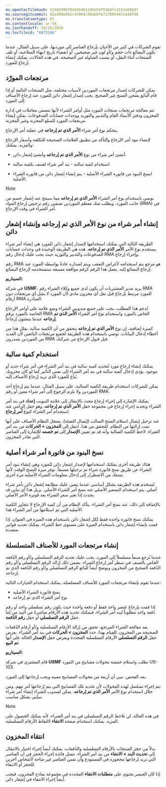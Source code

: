 ```yaml
---
ms.openlocfilehash: 52d4299b784d5b461105e54f536dfc4151a6820f
ms.sourcegitcommit: 82ed9ded42c47064c90ab6fe717893447cd48796
ms.translationtype: HT
ms.contentlocale: ar-SA
ms.lasthandoff: 10/19/2020
ms.locfileid: "6073166"
---
```

تقوم الشركات في كثير من الأحيان بإرجاع العناصر إلى مورديها، على سبيل المثال، عندما تكون البضائع ذات حجم و/أو لون غير صحيحين، أو انقضاء تاريخ انتهاء الصلاحية، أو تلف المنتجات أثناء النقل، أو بسبب المناولة غير الصحيحة. في هذه الحالات، يمكنك إنشاء إرجاع للمورد.

## <a name="vendor-returns"></a>مرتجعات المورّد

يمكن للشركات إصدار مرتجعات الموردين لأسباب مختلفة، مثل المنتجات التالفة أو إذا قام البائع بشحن المنتج غير الصحيح.
يجب إصدار إشعار دائن للمورد عند إرجاع الأصناف إلى المورد.
 
تتم معالجة مرتجعات منتجات المورد مثل أوامر الشراء لأنها تتضمن معاملات في إدارة المخزون ودفتر الأستاذ العام والتدبير والتوريد ووحدات حسابات المدفوعات. يمكن إنشاء مرتجعات المورد للسلع المخزنة وغير المخزنة.

يتحكم نوع أمر شراء **الأمر الذي تم إرجاعه** في عملية أمر الإرجاع.

لإنشاء بنود أمر الإرجاع والتأكد من تطبيق العلامات الصحيحة للتكلفة وأسعار الإرجاع والمزيد، يمكنك:

-   أنشئ أمر شراء من نوع **الأمر الذي تم إرجاعه** وأنشئ إشعار دائن.

-   استخدام كمية سالبة - بند أمر شراء لصنف بكمية سالبة.

-   انسخ البنود من فاتورة الشراء الأصلية - يتم إنشاء إشعار دائن من فاتورة الشراء الأصلية.

> [!NOTE]
> نوصي باستخدام نوع أمر الشراء **الأمر الذي تم إرجاعه** مما سينتج عنه إشعار خصم من جانب المورد، ويطلب منك معظم الموردين تضمين رقم ترخيص إرجاع المواد (RMA) في أمر الشراء في وقت الإرجاع.

## <a name="create-a-purchase-order-of-the-type-returned-order-and-create-a-credit-note"></a>إنشاء أمر شراء من نوع الأمر الذي تم إرجاعه وإنشاء إشعار دائن 

الطريقة الثالثة التي يمكنك استخدامها لإصدار إشعار دائن للمورد هي إنشاء أمر شراء يستخدم نوع الأمر **الأمر الذي تم إرجاعه**. هذه هي الطريقة الوحيدة في وحدات حسابات المدفوعات والتدبير والتوريد حيث يجب عليك إدخال رقم RMA وإجراء إرجاع.

رقم RMA هو مرجع يتم استخدامه لأغراض التعقب ويتم إصداره عادةً بواسطة المورد عند إرجاع البضائع إليه. يعمل هذا الرقم كرقم موافقة مسبقة ستستخدمه لإرجاع البضائع.

**السيناريو‏‎:**

في شركة **USMF**، يريد مدير المشتريات أن يكون لدى جميع وكلاء الشراء رقم RMA للمورد مرتبط بإرجاع قبل نقل أي مخزون مادي لأن المورد لا يقبل أي مرتجعات دون أرقام RMA الصادرة.

لدعم هذا المطلب، يجب على جميع مندوبين الشراء وضع علامة على أوامر الإرجاع الخاصة بالمورد برقم RMA الخاص بالمورد واستخدام نوع أمر الشراء **الأمر الذي تم إرجاعه** عندما ينشئون إرجاعاً.

كميزة إضافية، إن نوع **الأمر الذي تم إرجاعه** يتحقق من أن الكمية سالبة. يقلل هذا من أخطاء إدخال البيانات. نوصي باستخدام هذه الطريقة لجميع مرتجعات البائعين لأن العديد من الموردين يصدرون RMA قبل قبول الإرجاع من شركتك.

## <a name="use-a-negative-quantity"></a>استخدام كمية سالبة

يمكنك إنشاء إرجاع مورد لتحديد كمية سالبة في بند أمر الشراء في أمر شراء جديد أو موجود. يؤدي إدخال كمية سالبة في بند أمر الشراء إلى نفس التأثير كما لو كان مخزونك يُباع للمورد الذي تريد إرجاع الأصناف إليه.

يمكن للشركات استخدام طريقة الكمية السالبة، على سبيل المثال، عندما يتم إرجاع أحد الموردين ولا يلزم الرجوع إلى أمر شراء معين أو رقم RMA.

يمكنك الإشارة إلى إجراء إرجاع محدد بالانتقال إلى علامة التبويب **إعداد** في بند أمر الشراء وتحديد إجراء إرجاع في مجموعة حقل **الأمر الذي تم إرجاعه**، وهو حقل إلزامي عند استخدام أمر الشراء كنوع **أمر إرجاع**.

عند ترحيل إيصال استلام المنتج السالب (إيصال التعبئة)، يسجل النظام الأصناف على أنها تمت إزالتها من النظام. للتحقق من هذا، انتقل إلى **المخزون > الحركات** من بند أمر الشراء. لاحظ الكمية السالبة وأنه قد تم تعيين **الإصدار** إلى **تم خصمه** للإشارة إلى العناصر التي تغادر المخزون.

## <a name="copy-lines-from-original-purchase-order-invoice"></a>نسخ البنود من فاتورة أمر شراء أصلية

هناك طريقة أخرى يمكنك استخدامها لإصدار إشعار دائن للمورد وهي إنشاء بنود أمر الشراء عن طريق نسخ فاتورة شراء تم ترحيلها مسبقاً.
توفر ميزة النسخ الوقت لأنها تمنعك من الاضطرار إلى إدخال معلومات الشراء الأصلية مرة أخرى.

تُستخدم هذه الطريقة بشكل أساسي عندما يتعين عليك مطابقة إشعار دائن بأمر شراء أصلي. يتم استخدام التسعير الأصلي عند نسخ أمر الشراء الأصلي. يزيل هذا أي تباين قد يحدث إذا تغير سعر الشراء بعد فوترة الأمر الأصلي.

بالإضافة إلى ذلك، عند نسخ أمر الشراء، يتأكد النظام من أن كمية الإرجاع لا تتجاوز الكمية الأصلية التي تم استلامها من أمر الشراء هذا.

يمكنك نسخ فاتورة واحدة فقط لكل إشعار دائن باستخدام هذه الميزة في العنوان. إذا قمت بإنشاء إشعار دائن باستخدام الميزة على مستوى خط الشراء، يمكنك تحديد فواتير متعددة.

## <a name="create-vendor-returns-for-serialized-items"></a>إنشاء مرتجعات المورد للأصناف المتسلسلة

عندما تُرجع صنفاً مسلسلاً إلى المورد، يجب عليك تحديد الرقم التسلسلي و/أو رقم الدُفعة الخاص بالصنف في سطر أمر إرجاع الشراء. يضمن ذلك إزالة الرقم التسلسلي و/أو رقم الدُفعة الصحيح من المخزون ويوضح أيضاً للبائع الرقم التسلسلي و/أو رقم الدُفعة الذي تم إرجاعه.

عندما تقوم بإنشاء مرتجعات المورد للأصناف المسلسلة، يمكنك استخدام الخيارات التالية:

-   نسخ فاتورة الشراء الأصلية
-   نوع أمر الشراء الذي تم إرجاعه

إذا قمت بإرجاع عنصر واحد فقط أو دفعة واحدة حيث يكون رقم تسلسلي واحد أو رقم دُفعة واحد مطلوباً لبند أمر الشراء، فيمكنك تحديد هذه الأرقام مباشرةً من البند من إما حقل **الرقم التسلسلي** أو حقل **رقم الدُفعة**.

بعد معالجة الشراء المرتجع، تحقق من إزالة الأرقام التسلسلية و/أو أرقام الدُفعات الصحيحة من المخزون. للقيام بهذا، حدد **المخزون > الحركات** في بند أمر الشراء. يعرض حقل **الرقم التسلسلي** الأرقام التسلسلية المحددة ويعرض حقل **الإصدار** الحالة على أنها **تم البيع**.

**السيناريو‏‎:**

قام المشتري في شركة **USMF** بطلب واستلام خمسة محولات مصابيح من المورد US-103.

بعد الفحص، تبين أن أربعة من محولات المصابيح معيبة ويجب إرجاعها إلى المورد.

يتم إجراء تسلسل لهذه المحولات لأن تحديد تلك المصابيح التي يتم إرجاعها أمر مهم. ومن خلال استخدام نوع الأمر **الأمر الذي تم إرجاعه**، يمكن لمندوب الشراء إنشاء أمر شراء سلبي بشكل مناسب.

> [!NOTE]
> في هذه الحالة، لن تلاحظ الرقم التسلسلي في بند أمر الشراء، لأنه يمكنك الحصول على المزيد. يمكنك استخدام صفحة **الانتقاء** لالتقاط الأرقام التسلسلية.

## <a name="inventory-pick"></a>انتقاء المخزون

بدلاً من حجز المنتجات بالأرقام التسلسلية والدُفعات، يمكنك أيضاً إجراء اختيار بالانتقال إلى **تحديث البند > الانتقاء** من بند أمر الشراء. تتمثل فائدة إجراء الحجز في أن العناصر التي تريد إرجاعها محجوزة في المستودع وأن نفس العناصر غير متاحة لأشخاص آخرين للحجز أو الانتقاء.

إذا كان العنصر يحتوي على **متطلبات الانتقاء** المحددة في مجموعة نماذج المخزون، فيجب أيضاً إجراء الانتقاء في إشعار دائن. 
